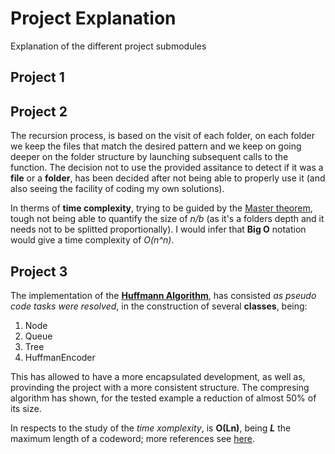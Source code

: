 # Project Explanation
Explanation of the different project submodules

## Project 1


## Project 2
The recursion process, is based on the visit of each folder, on each folder we keep the files that match the desired pattern and we keep on going deeper on the folder structure by launching subsequent calls to the function. The decision not to use the provided assitance to detect if it was a __file__ or a __folder__, has been decided after not being able to properly use it (and also seeing the facility of coding my own solutions).

In therms of __time complexity__, trying to be guided by the [Master theorem](https://en.wikipedia.org/wiki/Master_theorem_(analysis_of_algorithms)), tough not being able to quantify the size of _n/b_ (as it's a folders depth and it needs not to be splitted proportionally). I would infer that __Big O__ notation would give a time complexity of _O(n^n)_.

## Project 3
The implementation of the [__Huffmann Algorithm__](https://en.wikipedia.org/wiki/Huffman_coding), has consisted _as pseudo code tasks were resolved_, in the construction of several __classes__, being:
1. Node
2. Queue
3. Tree
4. HuffmanEncoder 

This has allowed to have a more encapsulated development, as well as, provinding the project with a more consistent structure. The compresing algorithm has shown, for the tested example a reduction of almost 50% of its size. 

In respects to the study of the _time xomplexity_, is __O(Ln)__, being _**L**_ the maximum length of a codeword; more references see [here](https://en.wikipedia.org/wiki/Huffman_coding#Optimality).

